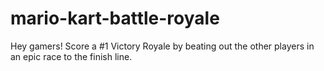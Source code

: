 # mario-kart-battle-royale
Hey gamers! Score a #1 Victory Royale by beating out the other players in an epic race to the finish line.
